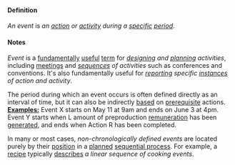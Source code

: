 #### Definition

*An event* is *an [action](https://github.com/gcassel/Modular-Organization-Terminology/blob/master/terms/act.md) or [activity](https://github.com/gcassel/Modular-Organization-Terminology/blob/master/terms/activity.md) during a [specific](https://github.com/gcassel/Modular-Organization-Terminology/blob/master/terms/specific.md) [period](https://github.com/gcassel/Modular-Organization-Terminology/blob/master/terms/period.md)*.
 
#### Notes

*Event* is a [fundamentally](https://github.com/gcassel/Modular-Organization-Terminology/blob/master/terms/base.md) [useful](https://github.com/gcassel/Modular-Organization-Terminology/blob/master/terms/use.md) [term](https://github.com/gcassel/Modular-Organization-Terminology/blob/master/terms/term.md) for *[designing](https://github.com/gcassel/Modular-Organization-Terminology/blob/master/terms/design.md) and [planning](https://github.com/gcassel/Modular-Organization-Terminology/blob/master/terms/plan.md) activities*, including [meetings](https://github.com/gcassel/Modular-Organization-Terminology/blob/master/terms/meeting.md) and *[sequences](https://github.com/gcassel/Modular-Organization-Terminology/blob/master/terms/sequence.md) of activities* such as conferences and conventions.  It's also fundamentally useful for *[reporting](https://github.com/gcassel/Modular-Organization-Terminology/blob/master/terms/report.md) specific [instances](https://github.com/gcassel/Modular-Organization-Terminology/blob/master/terms/instance.md) of action and activity*. 

The period during which an event occurs is often defined directly as an interval of time, but it can also be indirectly [based](https://github.com/gcassel/Modular-Organization-Terminology/blob/master/terms/base.md) on [prerequisite](https://github.com/gcassel/Modular-Organization-Terminology/blob/master/terms/prerequisite.md) actions. **[Examples:](https://github.com/gcassel/Modular-Organization-Terminology/blob/master/terms/example.md)** Event X starts on May 11 at 9am and ends on June 3 at 4pm.  Event Y starts when L amount of preproduction [remuneration](https://github.com/gcassel/Modular-Organization-Terminology/blob/master/terms/remunerate.md) has been [generated](https://github.com/gcassel/Modular-Organization-Terminology/blob/master/terms/create.md), and ends when Action R has been completed.  

In many or most cases, *non-chronologically defined events* are located purely by their [position](https://github.com/gcassel/Modular-Organization-Terminology/blob/master/terms/position.md) in a [planned](https://github.com/gcassel/Modular-Organization-Terminology/blob/master/terms/plan.md) [sequential process](https://github.com/gcassel/Modular-Organization-Terminology/blob/master/compound-terms/sequential-process.md).  For example, a [recipe](https://github.com/gcassel/Modular-Organization-Terminology/blob/master/terms/recipe.md) typically [describes](https://github.com/gcassel/Modular-Organization-Terminology/blob/master/terms/describe.md) *a linear sequence of cooking events*.
